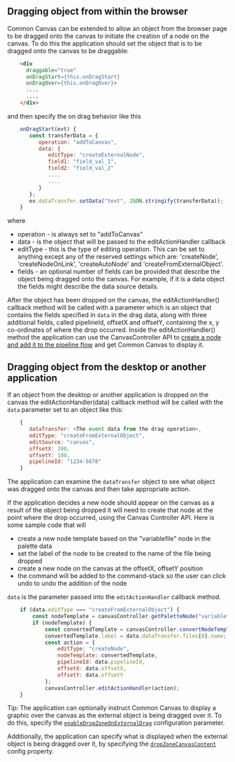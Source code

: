 ## Dragging object from within the browser
Common Canvas can be extended to allow an object from the browser page to be dragged onto the canvas to initiate the creation of a node on the canvas. To do this the application should set the object that is to be dragged onto the canvas to be draggable:

```html
    <div
      draggable="true"
      onDragStart={this.onDragStart}
      onDragOver={this.onDragOver}>
      ....
      ....
    </div>
```
and then specify the on drag behavior like this
```js
    onDragStart(evt) {
       const transferData = {
          operation: "addToCanvas",
          data: {
             editType: "createExternalNode",
             field1: "field_val_1",
             field2: "field_val_2"
             ....
             ....
          }
       };
       ev.dataTransfer.setData("text", JSON.stringify(transferData));
    }
```
where

* operation - is always set to "addToCanvas"
* data - is the object that will be passed to the editActionHandler callback
* editType - this is the type of editing operation. This can be set to anything except any of the reserved settings which are: 'createNode', 'createNodeOnLink', 'createAutoNode' and 'createFromExternalObject'.
* fields - an optional number of fields can be provided that describe the object being dragged onto the canvas. For example, if it is a data object the fields might describe the data source details.

After the object has been dropped on the canvas, the editActionHandler() callback method will be called with a parameter which is an object that contains the fields specified in `data` in the drag data, along with three additional fields, called pipelineId, offsetX and offsetY, containing the x, y co-ordinates of where the drop occurred. Inside the editActionHandler() method the application can use the CanvasController API to [create a node and add it to the pipeline flow](03.04.03-creating-new-canvas-nodes.md) and get Common Canvas to display it.

## Dragging object from the desktop or another application
If an object from the desktop or another application is dropped on the canvas the editActionHandler(data) callback method will be called with the `data` parameter set to an object like this:
```js
    {
       dataTransfer: <The event data from the drag operation>,
       editType: "createFromExternalObject",
       editSource: "canvas",
       offsetX: 200,
       offsetY: 100,
       pipelineId: "1234-5678"
    }
```
The application can examine the `dataTransfer` object to see what object was dragged onto the canvas and then take appropriate action.

If the application decides a new node should appear on the canvas as a result of the object being dropped it will need to create that node at the point where the drop occurred, using the Canvas Controller API. Here is some sample code that will

* create a new node template based on the "variablefile" node in the palette data
* set the label of the node to be created to the name of the file being dropped
* create a new node on the canvas at the offsetX, offsetY position
* the command will be added to the command-stack so the user can click undo to undo the addition of the node

`data` is the parameter passed into the `editActionHandler` callback method.
```js
    if (data.editType === "createFromExternalObject") {
        const nodeTemplate = canvasController.getPaletteNode("variablefile");
        if (nodeTemplate) {
            const convertedTemplate = canvasController.convertNodeTemplate(nodeTemplate);
            convertedTemplate.label = data.dataTransfer.files[0].name;
            const action = {
                editType: "createNode",
                nodeTemplate: convertedTemplate,
                pipelineId: data.pipelineId,
                offsetX: data.offsetX,
                offsetY: data.offsetY
            };
            canvasController.editActionHandler(action);
    }
```

Tip: The application can optionally instruct Common Canvas to display a graphic over the canvas as the external object is being dragged over it. To do this, specify the [`enableDropZoneOnExternalDrag`](03.02.01-canvas-config.md#enabledropzoneonexternaldrag) configuration parameter.

Additionally, the application can specify what is displayed when the external object is being dragged over it, by specifying the [`dropZoneCanvasContent`](03.02.01-canvas-config.md#dropzonecanvascontent) config property.
